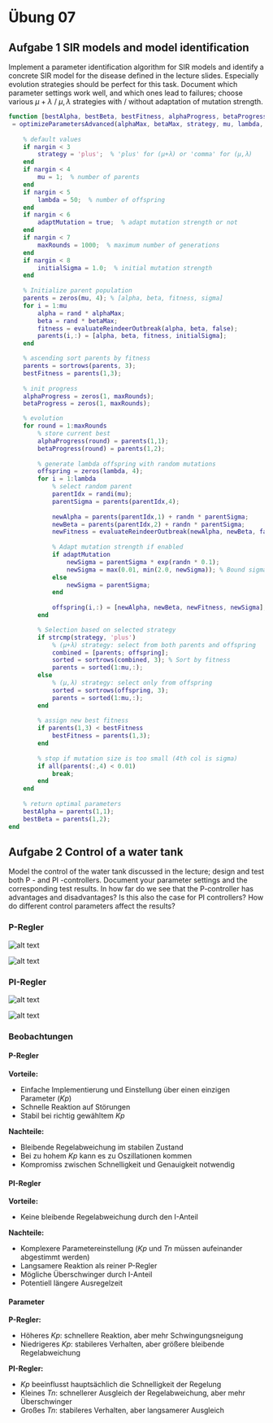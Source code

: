 # Übung 07

## **Aufgabe 1** SIR models and model identification

Implement a parameter identification algorithm for SIR models and identify a concrete SIR model for the disease defined in the lecture slides. Especially evolution strategies should be perfect for this task. Document which parameter settings work well, and which ones lead to failures; choose various $\mu +\lambda$ / $\mu, \lambda$ strategies with / without
adaptation of mutation strength.

```matlab
function [bestAlpha, bestBeta, bestFitness, alphaProgress, betaProgress]
 = optimizeParametersAdvanced(alphaMax, betaMax, strategy, mu, lambda, adaptMutation, maxRounds, initialSigma)
    
    % default values
    if nargin < 3
        strategy = 'plus';  % 'plus' for (μ+λ) or 'comma' for (μ,λ)
    end
    if nargin < 4
        mu = 1;  % number of parents
    end
    if nargin < 5
        lambda = 50;  % number of offspring
    end
    if nargin < 6
        adaptMutation = true;  % adapt mutation strength or not
    end
    if nargin < 7
        maxRounds = 1000;  % maximum number of generations
    end
    if nargin < 8
        initialSigma = 1.0;  % initial mutation strength
    end
    
    % Initialize parent population
    parents = zeros(mu, 4); % [alpha, beta, fitness, sigma]
    for i = 1:mu
        alpha = rand * alphaMax;
        beta = rand * betaMax;
        fitness = evaluateReindeerOutbreak(alpha, beta, false);
        parents(i,:) = [alpha, beta, fitness, initialSigma];
    end

    % ascending sort parents by fitness 
    parents = sortrows(parents, 3);
    bestFitness = parents(1,3);
    
    % init progress
    alphaProgress = zeros(1, maxRounds);
    betaProgress = zeros(1, maxRounds);

    % evolution
    for round = 1:maxRounds
        % store current best
        alphaProgress(round) = parents(1,1);
        betaProgress(round) = parents(1,2);
        
        % generate lambda offspring with random mutations
        offspring = zeros(lambda, 4);
        for i = 1:lambda
            % select random parent
            parentIdx = randi(mu);
            parentSigma = parents(parentIdx,4);
            
            newAlpha = parents(parentIdx,1) + randn * parentSigma;
            newBeta = parents(parentIdx,2) + randn * parentSigma;
            newFitness = evaluateReindeerOutbreak(newAlpha, newBeta, false);
            
            % Adapt mutation strength if enabled
            if adaptMutation
                newSigma = parentSigma * exp(randn * 0.1);
                newSigma = max(0.01, min(2.0, newSigma)); % Bound sigma
            else
                newSigma = parentSigma;
            end
            
            offspring(i,:) = [newAlpha, newBeta, newFitness, newSigma];
        end

        % Selection based on selected strategy
        if strcmp(strategy, 'plus')
            % (μ+λ) strategy: select from both parents and offspring
            combined = [parents; offspring];
            sorted = sortrows(combined, 3); % Sort by fitness
            parents = sorted(1:mu,:);
        else
            % (μ,λ) strategy: select only from offspring
            sorted = sortrows(offspring, 3);
            parents = sorted(1:mu,:);
        end
        
        % assign new best fitness
        if parents(1,3) < bestFitness
            bestFitness = parents(1,3);
        end
        
        % stop if mutation size is too small (4th col is sigma)
        if all(parents(:,4) < 0.01) 
            break;
        end
    end
    
    % return optimal parameters
    bestAlpha = parents(1,1);
    bestBeta = parents(1,2);
end
```

## **Aufgabe 2** Control of a water tank

Model the control of the water tank discussed in the lecture; design and test both P - and PI -controllers. Document your parameter settings and the corresponding test results. In how far do we see that the P-controller has advantages and disadvantages? Is this also the case for PI controllers? How do different control parameters affect the results?


### P-Regler

![alt text](p_regler.png)

![alt text](p_regler_plot.png)

### PI-Regler

![alt text](pi_regler.png)

![alt text](pi_regler_plot.png)

### Beobachtungen

#### P-Regler
**Vorteile:**

- Einfache Implementierung und Einstellung über einen einzigen Parameter ($Kp$)
- Schnelle Reaktion auf Störungen
- Stabil bei richtig gewähltem $Kp$

**Nachteile:**

- Bleibende Regelabweichung im stabilen Zustand
- Bei zu hohem $Kp$ kann es zu Oszillationen kommen
- Kompromiss zwischen Schnelligkeit und Genauigkeit notwendig

#### PI-Regler
**Vorteile:**

- Keine bleibende Regelabweichung durch den I-Anteil

**Nachteile:**

- Komplexere Parametereinstellung ($Kp$ und $Tn$ müssen aufeinander abgestimmt werden)
- Langsamere Reaktion als reiner P-Regler
- Mögliche Überschwinger durch I-Anteil
- Potentiell längere Ausregelzeit

#### Parameter

**P-Regler:**
- Höheres $Kp$: schnellere Reaktion, aber mehr Schwingungsneigung
- Niedrigeres $Kp$: stabileres Verhalten, aber größere bleibende Regelabweichung

**PI-Regler:**
- $Kp$ beeinflusst hauptsächlich die Schnelligkeit der Regelung
- Kleines $Tn$: schnellerer Ausgleich der Regelabweichung, aber mehr Überschwinger
- Großes $Tn$: stabileres Verhalten, aber langsamerer Ausgleich


